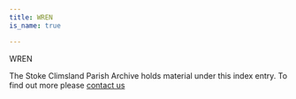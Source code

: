 ```yaml
---
title: WREN
is_name: true

---
```


WREN


The Stoke Climsland Parish Archive holds material under this index entry. To find out more please [contact us](/contact/)
